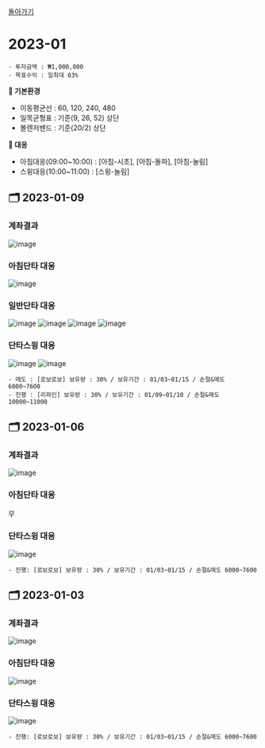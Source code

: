 [돌아가기](/StockCompany-Korea/README.md)

# 2023-01
```
- 투자금액 : ₩1,000,000
- 목표수익 : 일최대 03%
```

**:game_die: 기본환경**
- 이동평균선 : 60, 120, 240, 480
- 일목균형표 : 기준(9, 26, 52) 상단
- 볼렌저밴드 : 기준(20/2) 상단

**:game_die: 대응**
- 아침대응(09:00~10:00) : [아침-시초], [아침-돌파], [아침-눌림]
- 스윙대응(10:00~11:00) : [스윙-눌림]

## :card_index_dividers: 2023-01-09
### 계좌결과
![image](https://user-images.githubusercontent.com/77244047/211264051-87aa2620-c9dc-4c81-b7ab-c64ee766c980.png)

### 아침단타 대응
![image](https://user-images.githubusercontent.com/77244047/211264254-d33dfce6-2dcf-4ae9-a5b2-b25ce7499acf.png)

### 일반단타 대응
![image](https://user-images.githubusercontent.com/77244047/211264566-0909e3d3-9af5-40e9-ad5a-1d80a410a8af.png)
![image](https://user-images.githubusercontent.com/77244047/211264312-47c1eff3-f405-49fe-86d7-5c2c795ebe4d.png)
![image](https://user-images.githubusercontent.com/77244047/211264331-1654c59b-a9f3-4526-a534-28a8213e049c.png)
![image](https://user-images.githubusercontent.com/77244047/211264359-ce00633c-96ad-44e7-aae1-b541da7d65ee.png)

### 단타스윙 대응
![image](https://user-images.githubusercontent.com/77244047/211264099-97cfd8fd-29ce-417b-9ed3-5783c0889129.png)
![image](https://user-images.githubusercontent.com/77244047/211264517-d7dd735b-478e-4919-a9d3-72ce5ab8287a.png)
```
- 매도 : [로보로보] 보유량 : 30% / 보유기간 : 01/03~01/15 / 손절&매도 6000~7600
- 진행 : [리파인] 보유량 : 30% / 보유기간 : 01/09~01/10 / 손절&매도 10000~11000
```

## :card_index_dividers: 2023-01-06
### 계좌결과
![image](https://user-images.githubusercontent.com/77244047/210952532-b4d4ff32-cd0c-46c6-9f77-4aff2ea91c38.png)

### 아침단타 대응
무

### 단타스윙 대응
![image](https://user-images.githubusercontent.com/77244047/210958974-9cddcaf4-fba4-48cd-9692-24b964ae654e.png)
```
- 진행: [로보로보] 보유량 : 30% / 보유기간 : 01/03~01/15 / 손절&매도 6000~7600
```

## :card_index_dividers: 2023-01-03
### 계좌결과
![image](https://user-images.githubusercontent.com/77244047/210303430-06256f3d-85de-4118-b172-852418194cbd.png)

### 아침단타 대응
![image](https://user-images.githubusercontent.com/77244047/210921643-f8bacb9b-4053-4189-986e-cf63343b4ebe.png)

### 단타스윙 대응
![image](https://user-images.githubusercontent.com/77244047/210303810-c033c6e0-133e-43a8-90d9-89c0ee2cc9d9.png)
```
- 진행: [로보로보] 보유량 : 30% / 보유기간 : 01/03~01/15 / 손절&매도 6000~7600
```
